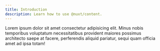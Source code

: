 ```yaml
---
title: Introduction
description: Learn how to use @nuxt/content.
---
```


Lorem ipsum dolor sit amet consectetur adipisicing elit. Minus nobis temporibus voluptatum necessitatibus provident maiores possimus architecto saepe at facere, perferendis aliquid pariatur, sequi quam officia amet ad ipsa totam!
